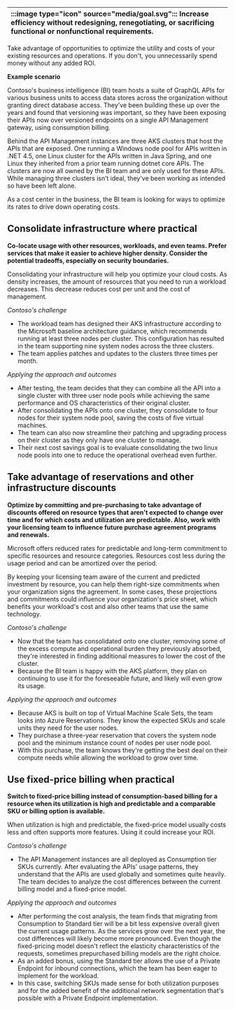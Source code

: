 | :::image type="icon" source="media/goal.svg"::: Increase efficiency without redesigning, renegotiating, or sacrificing functional or nonfunctional requirements. |
| :----------------------------------------------------------------------------------------------------------------------------- |

Take advantage of opportunities to optimize the utility and costs of your existing resources and operations. If you don't, you unnecessarily spend money without any added ROI.

**Example scenario**

Contoso's business intelligence (BI) team hosts a suite of GraphQL APIs for various business units to access data stores across the organization without granting direct database access. They’ve been building these up over the years and found that versioning was important, so they have been exposing their APIs now over versioned endpoints on a single API Management gateway, using consumption billing.

Behind the API Management instances are three AKS clusters that host the APIs that are exposed. One running a Windows node pool for APIs written in .NET 4.5, one Linux cluster for the APIs written in Java Spring, and one Linux they inherited from a prior team running dotnet core APIs. The clusters are now all owned by the BI team and are only used for these APIs. While managing three clusters isn’t ideal, they've been working as intended so have been left alone.

As a cost center in the business, the BI team is looking for ways to optimize its rates to drive down operating costs.

## Consolidate infrastructure where practical

**Co-locate usage with other resources, workloads, and even teams. Prefer services that make it easier to achieve higher density. Consider the potential tradeoffs, especially on security boundaries.**

Consolidating your infrastructure will help you optimize your cloud costs. As density increases, the amount of resources that you need to run a workload decreases. This decrease reduces cost per unit and the cost of management.

*Contoso's challenge*

- The workload team has designed their AKS infrastructure according to the Microsoft baseline architecture guidance, which recommends running at least three nodes per cluster. This configuration has resulted in the team supporting nine system nodes across the three clusters.
- The team applies patches and updates to the clusters three times per month.

*Applying the approach and outcomes*

- After testing, the team decides that they can combine all the API into a single cluster with three user node pools while achieving the same performance and OS characteristics of their original cluster.
- After consolidating the APIs onto one cluster, they consolidate to four nodes for their system node pool, saving the costs of five virtual machines.
- The team can also now streamline their patching and upgrading process on their cluster as they only have one cluster to manage.
- Their next cost savings goal is to evaluate consolidating the two linux node pools into one to reduce the operational overhead even further.

## Take advantage of reservations and other infrastructure discounts

**Optimize by committing and pre-purchasing to take advantage of discounts offered on resource types that aren't expected to change over time and for which costs and utilization are predictable. Also, work with your licensing team to influence future purchase agreement programs and renewals.**

Microsoft offers reduced rates for predictable and long-term commitment to specific resources and resource categories. Resources cost less during the usage period and can be amortized over the period.

By keeping your licensing team aware of the current and predicted investment by resource, you can help them right-size commitments when your organization signs the agreement. In some cases, these projections and commitments could influence your organization's price sheet, which benefits your workload's cost and also other teams that use the same technology.

*Contoso's challenge*

- Now that the team has consolidated onto one cluster, removing some of the excess compute and operational burden they previously absorbed, they're interested in finding additional measures to lower the cost of the cluster.
- Because the BI team is happy with the AKS platform, they plan on continuing to use it for the foreseeable future, and likely will even grow its usage.

*Applying the approach and outcomes*

- Because AKS is built on top of Virtual Machine Scale Sets, the team looks into Azure Reservations. They know the expected SKUs and scale units they need for the user nodes.
- They purchase a three-year reservation that covers the system node pool and the minimum instance count of nodes per user node pool.
- With this purchase, the team knows they're getting the best deal on their compute needs while allowing the workload to grow over time.

## Use fixed-price billing when practical

**Switch to fixed-price billing instead of consumption-based billing for a resource when its utilization is high and predictable and a comparable SKU or billing option is available.**

When utilization is high and predictable, the fixed-price model usually costs less and often supports more features. Using it could increase your ROI.

*Contoso's challenge*

- The API Management instances are all deployed as Consumption tier SKUs currently. After evaluating the APIs' usage patterns, they understand that the APIs are used globally and sometimes quite heavily. The team decides to analyze the cost differences between the current billing model and a fixed-price model.

*Applying the approach and outcomes*

- After performing the cost analysis, the team finds that migrating from Consumption to Standard tier will be a bit less expensive overall given the current usage patterns. As the services grow over the next year, the cost differences will likely become more pronounced. Even though the fixed-pricing model doesn't reflect the elasticity characteristics of the requests, sometimes prepurchased billing models are the right choice.
- As an added bonus, using the Standard tier allows the use of a Private Endpoint for inbound connections, which the team has been eager to implement for the workload.
- In this case, switching SKUs made sense for both utilization purposes and for the added benefit of the additional network segmentation that's possible with a Private Endpoint implementation.
